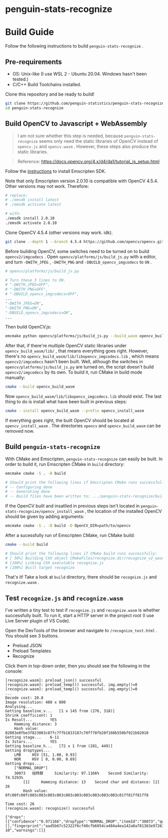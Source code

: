 # penguin-stats-recognize

# Build Guide

Follow the following instructions to build `penguin-stats-recognize` .

## Pre-requirements

* OS: Unix-like (I use WSL 2 - Ubuntu 20.04. Windows hasn't been tested.)
* C/C++ Build Toolchains installed.

Clone this repository and be ready to build!

```sh
git clone https://github.com/penguin-statistics/penguin-stats-recognize.git
cd penguin-stats-recognize
```

## Build OpenCV to Javascript + WebAssembly

> I am not sure whether this step is needed, because `penguin-stats-recognize` seems only need the static libraries of OpenCV instead of `opencv.js` and `opencv.wasm` . However, these steps also produce the static libraries.

> Reference: https://docs.opencv.org/4.x/d4/da1/tutorial_js_setup.html

Follow the [instructions](https://emscripten.org/docs/getting_started/downloads.html) to install Emscripten SDK. 

Note that only Emscripten version 2.0.10 is compatible with OpenCV 4.5.4. Other versions may not work. Therefore: 

```sh
# replace:
# ./emsdk install latest
# ./emsdk activate latest

# with:
./emsdk install 2.0.10
./emsdk activate 2.0.10
```

Clone OpenCV 4.5.4 (other versions may work. idk).

```sh
git clone --depth 1 --branch 4.5.4 https://github.com/opencv/opencv.git
```

Before building OpenCV, some switches need to be turned on to build `opencv2/imgcodecs` . Open `opencv/platforms/js/build_js.py` with a editor, and turn `-DWITH_JPEG` , `-DWITH_PNG` and `-DBUILD_opencv_imgcodecs` to `ON` .

```py
# opencv/platforms/js/build_js.py

# Turn these 3 lines to ON.
# "-DWITH_JPEG=OFF",
# "-DWITH_PNG=OFF",
# "-DBUILD_opencv_imgcodecs=OFF",
...
"-DWITH_JPEG=ON",
"-DWITH_PNG=ON",
"-DBUILD_opencv_imgcodecs=ON",
...
```

Then build OpenCV.js: 

```sh
emcmake python opencv/platforms/js/build_js.py --build_wasm opencv_build_wasm
```

After that, if there're multiple OpenCV static libraries under `opencv_build_wasm/lib/` , that means everything goes right. However, there's no `opencv_build_wasm/lib/libopencv_imgcodecs.lib` , which means `opencv2/imgcodecs` hasn't been built. Well, although the switches in `opencv/platforms/js/build_js.py` are turned on, the script doesn't build `opencv2/imgcodecs` by its own. To build it, run CMake in build mode manually: 

```sh
cmake --build opencv_build_wasm
```

Now `opencv_build_wasm/lib/libopencv_imgcodecs.lib` should exist. The last thing to do is install what have been built in previous steps: 

```sh
cmake --install opencv_build_wasm --prefix opencv_install_wasm
```

If everything goes right, the built OpenCV should be located at `opencv_install_wasm` . The directories `opencv` and `opencv_build_wasm` can be removed now.

## Build `penguin-stats-recognize`

With CMake and Emscripten, `penguin-stats-recognize` can easily be built. In order to build it, run Emscripten CMake in `build` directory: 

```sh
emcmake cmake -S . -B build

# Should print the following lines if Emscripten CMake runs successfully:
# -- Configuring done
# -- Generating done
# -- Build files have been written to: .../penguin-stats-recognize/build
```

If the OpenCV built and insatlled in previous steps isn't located in `penguin-stats-recognize/opencv_install_wasm` , the location of the installed OpenCV should be given by adding arguments: 

```sh
emcmake cmake -S . -B build -D OpenCV_DIR=path/to/opencv
```

After a sucessfully run of Emscripten CMake, run CMake build: 

```sh
cmake --build build

# Should print the following lines if CMake build runs successfully:
# [ 50%] Building CXX object CMakeFiles/recognize.dir/recognize_v2_wasm_debug.cpp.o
# [100%] Linking CXX executable recognize.js
# [100%] Built target recognize
```

That's it! Take a look at `build` directory, there should be `recognize.js` and `recognize.wasm` .

## Test `recognize.js` and `recognize.wasm`

I've written a tiny test to test if `recognize.js` and `recognize.wasm` is whether successfully built. To run it, start a HTTP server in the project root (I use Live Server plugin of VS Code).

Open the DevTools of the browser and navigate to `/recognize_test.html` . You should see 3 buttons.

* Preload JSON
* Preload Templates
* Recognize

Click them in top-down order, then you should see the following in the console: 

```
[recognize.wasm]: preload_json() successful
[recognize.wasm]: preload_templ() successful. img.empty()=0
[recognize.wasm]: preload_templ() successful. img.empty()=0
...
Decode cost: 20.8
Image resolution: 480 x 800
Analysing...
Getting baseline_v...	[1 x 145 from (276, 318)]
Shrink coefficient: 1
Is Result...		YES
	Hamming distance: 3
	Hash value: 02003e0fbe3f823003c07fc7ffb1833187c70ff70fb20f160b550bf921b92010
Getting stage...	6-11
Is 3stars...		YES
Getting baseline_h...	[72 x 1 from (281, 449)]
Getting droptypes...
	LMB     HSV [51, 1.00, 0.93]
	NOR     HSV [ 0, 0.00, 0.69]
Getting drops...
	["NORMAL_DROP"]
	30073	扭转醇		Similarity: 97.1166%	Second Similarity: 74.5293%
		[1]		Hamming distance: 13	Second char and distance: [2] 26
		Hash value: 0fc00fc00fc003c003c003c003c003c003c003c003c003c003c01ff81ff81ff8

Time cost: 26
[recognize.wasm]: recognize() successful

{"drops":[{"confidence":"0.971166","dropType":"NORMAL_DROP","itemId":"30073","quantity":"1"}],"errors":[],"fingerprint":"aad5b67c52322f6cf40cfb6054ca484a4ea142a0a781363e9726370d2733233c7059467f091e40400a1b2e6f76081f11040712acaf9f190e0f0d0e62685f0c0e","md5":"4f7219cd8a213935e06dcb401519350c","stageId":"main_06-10","warnings":[]}
```